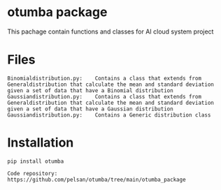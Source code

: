 # otumba package
This pachage contain functions and classes for AI cloud system project

# Files

    Binomialdistribution.py:    Contains a class that extends from Generaldistribution that calculate the mean and standard deviation given a set of data that have a Binomial distribution
    Gaussiandistribution.py:    Contains a class that extends from Generaldistribution that calculate the mean and standard deviation given a set of data that have a Gaussian distribution
    Gaussiandistribution.py:    Contains a Generic distribution class

# Installation

    pip install otumba

    Code repository: https://github.com/pelsan/otumba/tree/main/otumba_package